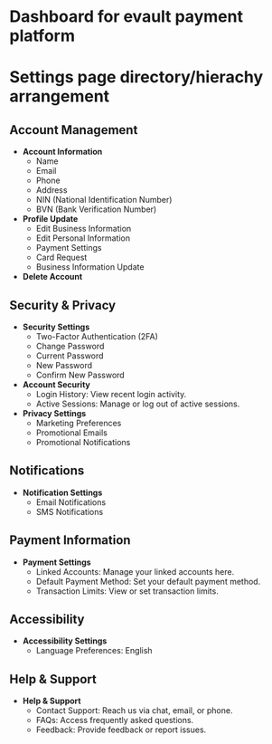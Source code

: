 # Dashboard for evault payment platform



# Settings page directory/hierachy arrangement

## Account Management
- **Account Information**
  - Name
  - Email
  - Phone
  - Address
  - NIN (National Identification Number)
  - BVN (Bank Verification Number)
- **Profile Update**
  - Edit Business Information
  - Edit Personal Information
  - Payment Settings
  - Card Request
  - Business Information Update
- **Delete Account**

## Security & Privacy
- **Security Settings**
  - Two-Factor Authentication (2FA)
  - Change Password
  - Current Password
  - New Password
  - Confirm New Password
- **Account Security**
  - Login History: View recent login activity.
  - Active Sessions: Manage or log out of active sessions.
- **Privacy Settings**
  - Marketing Preferences
  - Promotional Emails
  - Promotional Notifications

## Notifications
- **Notification Settings**
  - Email Notifications
  - SMS Notifications

## Payment Information
- **Payment Settings**
  - Linked Accounts: Manage your linked accounts here.
  - Default Payment Method: Set your default payment method.
  - Transaction Limits: View or set transaction limits.

## Accessibility
- **Accessibility Settings**
  - Language Preferences: English

## Help & Support
- **Help & Support**
  - Contact Support: Reach us via chat, email, or phone.
  - FAQs: Access frequently asked questions.
  - Feedback: Provide feedback or report issues.
